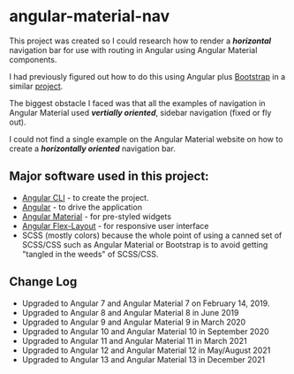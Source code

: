 # angular-material-nav

This project was created so I could research how to render a **_horizontal_** navigation bar for use with routing in Angular using Angular Material components.

I had previously figured out how to do this using Angular plus [Bootstrap](https://getbootstrap.com/) in a similar [project](https://github.com/fmorriso/Angular-bootstrap4-nav).

The biggest obstacle I faced was that all the examples of navigation in Angular Material used **_vertially oriented_**, sidebar navigation (fixed or fly out).

I could not find a single example on the Angular Material website on how to create a **_horizontally oriented_** navigation bar.

## Major software used in this project:

- [Angular CLI](https://github.com/angular/angular-cli) - to create the project.
- [Angular](https://angular.io/) - to drive the application
- [Angular Material](https://material.angular.io/components/categories) - for pre-styled widgets
- [Angular Flex-Layout](https://github.com/angular/flex-layout#readme) - for responsive user interface
- SCSS (mostly colors) because the whole point of using a canned set of SCSS/CSS such as Angular Material or Bootstrap is to avoid getting "tangled in the weeds" of SCSS/CSS.

## Change Log

- Upgraded to Angular 7 and Angular Material 7 on February 14, 2019.
- Upgraded to Angular 8 and Angular Material 8 in June 2019
- Upgraded to Angular 9 and Angular Material 9 in March 2020
- Upgraded to Angular 10 and Angular Material 10 in September 2020
- Upgraded to Angular 11 and Angular Material 11 in March 2021
- Upgraded to Angular 12 and Angular Material 12 in May/August 2021
- Upgraded to Angular 13 and Angular Material 13 in December 2021
